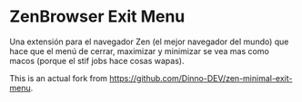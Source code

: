 # ZenBrowser Exit Menu

Una extensión para el navegador Zen (el mejor navegador del mundo) que hace que el menú de cerrar, maximizar y minimizar se vea mas como macos (porque el stif jobs hace cosas wapas).

This is an actual fork from https://github.com/Dinno-DEV/zen-minimal-exit-menu.
